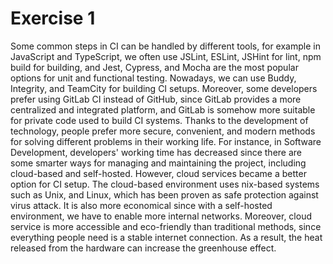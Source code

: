 # Exercise 1

Some common steps in CI can be handled by different tools, for example in JavaScript and TypeScript, we often use JSLint, ESLint, JSHint for lint, npm build for building, and Jest, Cypress, and Mocha are the most popular options for unit and functional testing.
Nowadays, we can use Buddy, Integrity, and TeamCity for building CI setups. Moreover, some developers prefer using GitLab CI instead of GitHub, since GitLab provides a more centralized and integrated platform, and GitLab is somehow more suitable for private code used to build CI systems.
Thanks to the development of technology, people prefer more secure, convenient, and modern methods for solving different problems in their working life. For instance, in Software Development, developers' working time has decreased since there are some smarter ways for managing and maintaining the project, including cloud-based and self-hosted. However, cloud services became a better option for CI setup. The cloud-based environment uses nix-based systems such as Unix, and Linux, which has been proven as safe protection against virus attack. It is also more economical since with a self-hosted environment, we have to enable more internal networks. Moreover, cloud service is more accessible and eco-friendly than traditional methods, since everything people need is a stable internet connection. As a result, the heat released from the hardware can increase the greenhouse effect.
